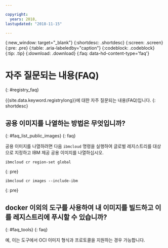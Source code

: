 ```yaml
---

copyright:
  years: 2018, 
lastupdated: "2018-11-15"

---
```


{:new_window: target="_blank"}
{:shortdesc: .shortdesc}
{:screen: .screen}
{:pre: .pre}
{:table: .aria-labeledby="caption"}
{:codeblock: .codeblock}
{:tip: .tip}
{:download: .download}
{:faq: data-hd-content-type='faq'}

# 자주 질문되는 내용(FAQ)
{: #registry_faq}

{{site.data.keyword.registrylong}}에 대한 자주 질문되는 내용(FAQ)입니다.
{: shortdesc}

## 공용 이미지를 나열하는 방법은 무엇입니까?
{: #faq_list_public_images}
{: faq}

공용 이미지를 나열하려면 다음 `ibmcloud` 명령을 실행하여 글로벌 레지스트리를 대상으로 지정하고 IBM 제공 공용 이미지를 나열하십시오.

```
ibmcloud cr region-set global
```
{: pre}

```
ibmcloud cr images --include-ibm
```
{: pre}

## docker 이외의 도구를 사용하여 내 이미지를 빌드하고 이를 레지스트리에 푸시할 수 있습니까?
{: #faq_tools}
{: faq}

예, 이는 도구에서 OCI 이미지 형식과 프로토콜을 지원하는 경우 가능합니다.
